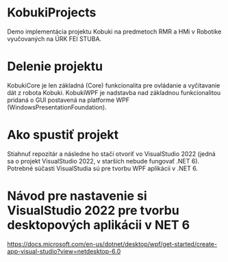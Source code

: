 # KobukiProjects
 
Demo implementácia projektu Kobuki na predmetoch RMR a HMi v Robotike vyučovaných na ÚRK FEI STUBA.

# Delenie projektu
KobukiCore je len základná (Core) funkcionalita pre ovládanie a vyčítavanie dát z robota Kobuki.
KobukiWPF je nadstavba nad základnou funkcionalitou pridaná o GUI postavená na platforme WPF (WindowsPresentationFoundation).

# Ako spustiť projekt
Stiahnuť repozitár a následne ho stačí otvoriť vo VisualStudio 2022 (jedná sa o projekt VisualStudio 2022, v starších nebude fungovať .NET 6).
Potrebné súčasti VisualStudia sú pre tvorbu WPF aplikácii v .NET 6.

# Návod pre nastavenie si VisualStudio 2022 pre tvorbu desktopových aplikácii v NET 6
https://docs.microsoft.com/en-us/dotnet/desktop/wpf/get-started/create-app-visual-studio?view=netdesktop-6.0
